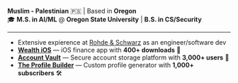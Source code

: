 **Muslim - Palestinian** 🇵🇸 | Based in **Oregon**  
🎓 **M.S. in AI/ML** @ **Oregon State University** | **B.S. in CS/Security**  

---

- Extensive expierence at [Rohde & Schwarz](https://www.rohde-schwarz.com/us/about/magazine/from-insight-to-impact/from-insight-to-impact_258238.html?mid=10889&midx=exact_brand_search_text-ad_r-na_story-educates&kw=rohde%20and%20schwarz) as an engineer/software dev
- [**Wealth iOS**](https://github.com/ak3zaidan/Wealth-iOS) — iOS finance app with **400+ downloads** 📱  
- [**Account Vault**](https://www-vault.com) — Secure account storage platform with **3,000+ users** 🔐  
- [**The Profile Builder**](https://theprofilebuilder.com) — Custom profile generator with **1,000+ subscribers** 🛠  
